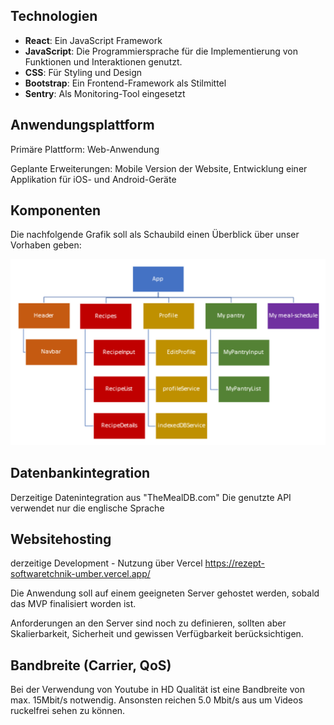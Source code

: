 ## **Technologien**
<!-- blank line -->
- **React**: Ein JavaScript Framework
- **JavaScript**: Die Programmiersprache für die Implementierung von Funktionen und Interaktionen genutzt.
- **CSS**: Für Styling und Design
- **Bootstrap**: Ein Frontend-Framework als Stilmittel
- **Sentry**: Als Monitoring-Tool eingesetzt 
## **Anwendungsplattform**
<!-- blank line -->
Primäre Plattform: Web-Anwendung
<!-- blank line -->
Geplante Erweiterungen: Mobile Version der Website, Entwicklung einer Applikation für iOS- und Android-Geräte
<!-- blank line -->
## **Komponenten**
Die nachfolgende Grafik soll als Schaubild einen Überblick über unser Vorhaben geben:
<!-- blank line -->
![Bild10](./img/Bild10.png)
## **Datenbankintegration**
<!-- blank line -->
Derzeitige Datenintegration aus "TheMealDB.com" 
Die genutzte API verwendet nur die englische Sprache
<!-- blank line -->
## **Websitehosting**
<!-- blank line -->
derzeitige Development - Nutzung über Vercel
https://rezept-softwaretchnik-umber.vercel.app/
<!-- blank line -->
Die Anwendung soll auf einem geeigneten Server gehostet werden, sobald das MVP finalisiert worden ist.
<!-- blank line -->
Anforderungen an den Server sind noch zu definieren, sollten aber Skalierbarkeit, Sicherheit und gewissen Verfügbarkeit berücksichtigen.
<!-- blank line -->
## **Bandbreite (Carrier, QoS)**
<!-- blank line -->
Bei der Verwendung von Youtube in HD Qualität ist eine Bandbreite von max. 15Mbit/s notwendig.
Ansonsten reichen 5.0 Mbit/s aus um Videos ruckelfrei sehen zu können.
